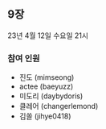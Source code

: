 ## 9장

23년 4월 12일 수요일 21시

### 참여 인원

- 진도 (mimseong)
- actee (baeyuzz)
- 미도리 (daybydoris)
- 클레어 (changerlemond)
- 김쏠 (jihye0418)

